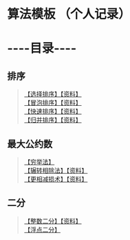 # 算法模板 （个人记录）  


# ----目录----  
## 排序  
> [【选择排序】](https://github.com/1cyberlangke1/Algorithm-Template-Personal-Notes/blob/main/%E4%BB%A3%E7%A0%81%E6%A8%A1%E6%9D%BF%E8%AE%B0%E5%BD%95/%E6%8E%92%E5%BA%8F%E7%AE%97%E6%B3%95/%E9%80%89%E6%8B%A9%E6%8E%92%E5%BA%8F.c)[【资料】](https://www.runoob.com/w3cnote/selection-sort.html)  
> [【冒泡排序】](https://github.com/1cyberlangke1/Algorithm-Template-Personal-Notes/blob/main/%E4%BB%A3%E7%A0%81%E6%A8%A1%E6%9D%BF%E8%AE%B0%E5%BD%95/%E6%8E%92%E5%BA%8F%E7%AE%97%E6%B3%95/%E5%86%92%E6%B3%A1%E6%8E%92%E5%BA%8F.c)[【资料】](https://www.runoob.com/w3cnote/bubble-sort.html)  
> [【快速排序】](https://github.com/1cyberlangke1/Algorithm-Template-Personal-Notes/blob/main/%E4%BB%A3%E7%A0%81%E6%A8%A1%E6%9D%BF%E8%AE%B0%E5%BD%95/%E6%8E%92%E5%BA%8F%E7%AE%97%E6%B3%95/%E5%BF%AB%E9%80%9F%E6%8E%92%E5%BA%8F.c)[【资料】](https://www.runoob.com/w3cnote/quick-sort-2.html)  
> [【归并排序】](https://github.com/1cyberlangke1/Algorithm-Template-Personal-Notes/blob/main/%E4%BB%A3%E7%A0%81%E6%A8%A1%E6%9D%BF%E8%AE%B0%E5%BD%95/%E6%8E%92%E5%BA%8F%E7%AE%97%E6%B3%95/%E5%BD%92%E5%B9%B6%E6%8E%92%E5%BA%8F.c)[【资料】](https://www.runoob.com/w3cnote/merge-sort.html)  
## 最大公约数  
> [【穷举法】](https://github.com/1cyberlangke1/Algorithm-Template-Personal-Notes/blob/main/%E4%BB%A3%E7%A0%81%E6%A8%A1%E6%9D%BF%E8%AE%B0%E5%BD%95/%E6%9C%80%E5%A4%A7%E5%85%AC%E7%BA%A6%E6%95%B0/%E7%A9%B7%E4%B8%BE%E6%B3%95.c)  
> [【辗转相除法】](https://github.com/1cyberlangke1/Algorithm-Template-Personal-Notes/blob/main/%E4%BB%A3%E7%A0%81%E6%A8%A1%E6%9D%BF%E8%AE%B0%E5%BD%95/%E6%9C%80%E5%A4%A7%E5%85%AC%E7%BA%A6%E6%95%B0/%E8%BE%97%E8%BD%AC%E7%9B%B8%E9%99%A4%E6%B3%95.c)[【资料】](https://baike.baidu.com/item/%E6%AC%A7%E5%87%A0%E9%87%8C%E5%BE%97%E7%AE%97%E6%B3%95/1647675?fromtitle=%E8%BE%97%E8%BD%AC%E7%9B%B8%E9%99%A4%E6%B3%95&fromid=4625352&fr=aladdin)  
> [【更相减损术】](https://github.com/1cyberlangke1/Algorithm-Template-Personal-Notes/blob/main/%E4%BB%A3%E7%A0%81%E6%A8%A1%E6%9D%BF%E8%AE%B0%E5%BD%95/%E6%9C%80%E5%A4%A7%E5%85%AC%E7%BA%A6%E6%95%B0/%E6%9B%B4%E7%9B%B8%E5%87%8F%E6%8D%9F%E6%9C%AF.c)[【资料】](https://baike.baidu.com/item/%E6%9B%B4%E7%9B%B8%E5%87%8F%E6%8D%9F%E6%9C%AF?fromModule=lemma_search-box)  
## 二分  
> [【整数二分】](https://github.com/1cyberlangke1/Algorithm-Template-Personal-Notes/blob/main/%E4%BB%A3%E7%A0%81%E6%A8%A1%E6%9D%BF%E8%AE%B0%E5%BD%95/%E4%BA%8C%E5%88%86/%E6%95%B4%E6%95%B0%E4%BA%8C%E5%88%86.c)[【资料】](https://blog.csdn.net/Weraphael/article/details/128839976)  
> [【浮点二分】](https://github.com/1cyberlangke1/Algorithm-Template-Personal-Notes/blob/main/%E4%BB%A3%E7%A0%81%E6%A8%A1%E6%9D%BF%E8%AE%B0%E5%BD%95/%E4%BA%8C%E5%88%86/%E6%B5%AE%E7%82%B9%E4%BA%8C%E5%88%86.c)   

